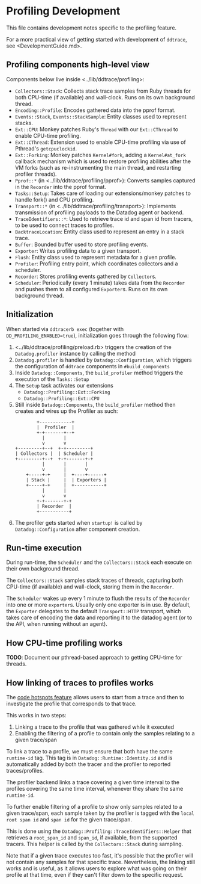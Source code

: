 # Profiling Development

This file contains development notes specific to the profiling feature.

For a more practical view of getting started with development of `ddtrace`, see <DevelopmentGuide.md>.

## Profiling components high-level view

Components below live inside <../lib/ddtrace/profiling>:

* `Collectors::Stack`: Collects stack trace samples from Ruby threads for both CPU-time (if available) and wall-clock.
  Runs on its own background thread.
* `Encoding::Profile`: Encodes gathered data into the pprof format.
* `Events::Stack`, `Events::StackSample`: Entity classes used to represent stacks.
* `Ext::CPU`: Monkey patches Ruby's `Thread` with our `Ext::CThread` to enable CPU-time profiling.
* `Ext::CThread`: Extension used to enable CPU-time profiling via use of Pthread's `getcpuclockid`.
* `Ext::Forking`: Monkey patches `Kernel#fork`, adding a `Kernel#at_fork` callback mechanism which is used to restore
  profiling abilities after the VM forks (such as re-instrumenting the main thread, and restarting profiler threads).
* `Pprof::*` (in <../lib/ddtrace/profiling/pprof>): Converts samples captured in the `Recorder` into the pprof format.
* `Tasks::Setup`: Takes care of loading our extensions/monkey patches to handle fork() and CPU profiling.
* `Transport::*` (in <../lib/ddtrace/profiling/transport>): Implements transmission of profiling payloads to the Datadog agent
  or backend.
* `TraceIdentifiers::*`: Used to retrieve trace id and span id from tracers, to be used to connect traces to profiles.
* `BacktraceLocation`: Entity class used to represent an entry in a stack trace.
* `Buffer`: Bounded buffer used to store profiling events.
* `Exporter`: Writes profiling data to a given transport.
* `Flush`: Entity class used to represent metadata for a given profile.
* `Profiler`: Profiling entry point, which coordinates collectors and a scheduler.
* `Recorder`: Stores profiling events gathered by `Collector`s.
* `Scheduler`: Periodically (every 1 minute) takes data from the `Recorder` and pushes them to all configured
  `Exporter`s. Runs on its own background thread.

## Initialization

When started via `ddtracerb exec` (together with `DD_PROFILING_ENABLED=true`), initialization goes through the following
flow:

1. <../lib/ddtrace/profiling/preload.rb> triggers the creation of the `Datadog.profiler` instance by calling the method
2. `Datadog.profiler` is handled by `Datadog::Configuration`, which triggers the configuration of `ddtrace` components
   in `#build_components`
3. Inside `Datadog::Components`, the `build_profiler` method triggers the execution of the `Tasks::Setup`
4. The `Setup` task activates our extensions
    * `Datadog::Profiling::Ext::Forking`
    * `Datadog::Profiling::Ext::CPU`
5. Still inside `Datadog::Components`, the `build_profiler` method then creates and wires up the Profiler as such:
    ```asciiflow
            +------------+
            |  Profiler  |
            +-+-------+--+
              |       |
              v       v
    +---------+--+  +-+---------+
    | Collectors |  | Scheduler |
    +---------+--+  +-+-------+-+
              |       |       |
              v       |       v
        +-----+-+     |  +----+------+
        | Stack |     |  | Exporters |
        +-----+-+     |  +-----------+
              |       |
              v       v
            +-+-------+-+
            | Recorder  |
            +-----------+
    ```
6. The profiler gets started when `startup!` is called by `Datadog::Configuration` after component creation.

## Run-time execution

During run-time, the `Scheduler` and the `Collectors::Stack` each execute on their own background thread.

The `Collectors::Stack` samples stack traces of threads, capturing both CPU-time (if available) and wall-clock, storing
them in the `Recorder`.

The `Scheduler` wakes up every 1 minute to flush the results of the `Recorder` into one or more `exporter`s.
Usually only one exporter is in use. By default, the `Exporter` delegates to the default `Transport::HTTP` transport, which
takes care of encoding the data and reporting it to the datadog agent (or to the API, when running without an agent).

## How CPU-time profiling works

**TODO**: Document our pthread-based approach to getting CPU-time for threads.

## How linking of traces to profiles works

The [code hotspots feature](https://docs.datadoghq.com/tracing/profiler/connect_traces_and_profiles) allows users to start
from a trace and then to investigate the profile that corresponds to that trace.

This works in two steps:
1. Linking a trace to the profile that was gathered while it executed
2. Enabling the filtering of a profile to contain only the samples relating to a given trace/span

To link a trace to a profile, we must ensure that both have the same `runtime-id` tag.
This tag is in `Datadog::Runtime::Identity.id` and is automatically added by both the tracer and the profiler to reported
traces/profiles.

The profiler backend links a trace covering a given time interval to the profiles covering the same time interval,
whenever they share the same `runtime-id`.

To further enable filtering of a profile to show only samples related to a given trace/span, each sample taken by the
profiler is tagged with the `local root span id` and `span id` for the given trace/span.

This is done using the `Datadog::Profiling::TraceIdentifiers::Helper` that retrieves a `root_span_id` and `span_id`, if
available, from the supported tracers. This helper is called by the `Collectors::Stack` during sampling.

Note that if a given trace executes too fast, it's possible that the profiler will not contain any samples for that
specific trace. Nevertheless, the linking still works and is useful, as it allows users to explore what was going on their
profile at that time, even if they can't filter down to the specific request.
